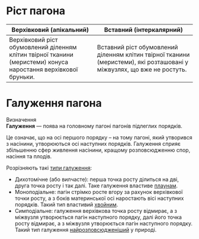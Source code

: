 # Ріст пагона

| Верхівковий (апікальний) | Вставний (інтеркалярний) | 
| -- | -- |
| Верхівковий ріст обумовлений діленням клітин твірної тканини (меристеми) конуса наростання верхівкової бруньки. | Вставний ріст обумовлений діленням клітин твірної тканини (меристеми), які розташовані у міжвузлях, що вже не ростуть. | 


# Галуження пагона
<div class="eoz-wrap">
<span class="eoz">Визначення</span>
<div class="eoz-text">
<b>Галуження</b> — поява на головному пагонi пагонiв пiдлеглих порядкiв.
</div>
</div>

Це означає, що на осі першого порядку – на тому пагоні, який утворився з
насінини, утворюються осі наступних порядків. Галуження сприяє
збільшенню сфер живлення насінини, кращому розповсюдженню спор, насіння
та плодів.

Розрізняють такі <u>типи галуження</u>:
<ul>
<li><span class="p1">Дихотомічне</span> (або вилчасте): перша точка росту ділиться на дві, друга точка росту і так далі. Таке галуження властиве <u>плаунам</u>.</li>
<li><span class="p1">Моноподіальне</span>: пагін стрімко росте вгору за рахунок верхівкової точки росту, а з боків материнської осі наростають вісі наступних порядків. Такий тип властивий <u>хвойним</u>.</li>
<li><span class="p1">Симподіальне</span>: галуження верхівкова точка росту відмирає, а з міжвузля утворюється пагін наступного порядку, далі його точка росту відмирає, а з міжвузля утворюється пагін наступного порядку. Такий тип галуження <u>найрозповсюдженiший</u> у природі.</li>
